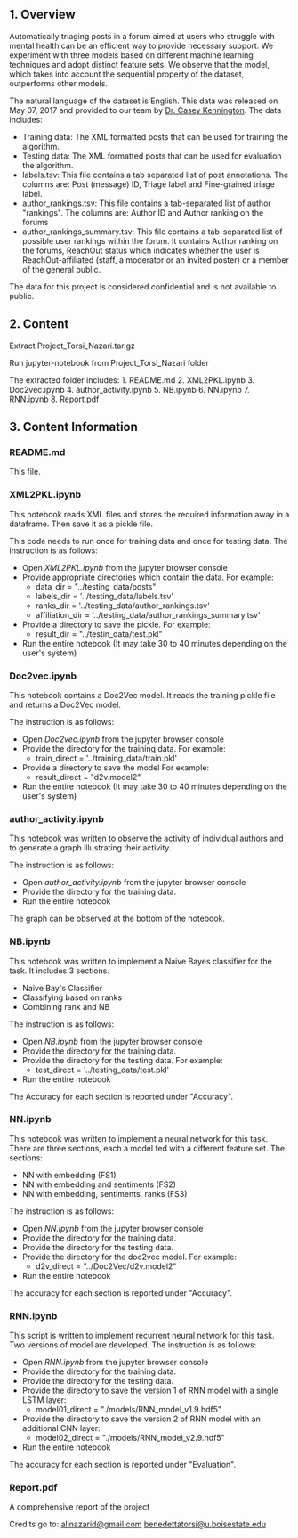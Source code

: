 
## 1. Overview

Automatically triaging posts in a forum aimed at users who struggle with mental health can be an efficient way to provide necessary support. We experiment with three models based on different machine learning techniques and adopt distinct feature sets. We observe that the model, which takes into account the sequential property of the dataset, outperforms other models.

The natural language of the dataset is English. This data was released on May 07, 2017 and provided to our team by [Dr. Casey Kennington](caseykennington@boisestate.edu). The data includes:
* Training data: The XML formatted posts that can be used for training the algorithm.
* Testing data: The XML formatted posts that can be used for evaluation the algorithm.
* labels.tsv: This file contains a tab separated list of post annotations. The columns are: Post (message) ID, Triage label and Fine-grained triage label.
* author_rankings.tsv: This file contains a tab-separated list of author "rankings". The columns are: Author ID and Author ranking on the forums
* author_rankings_summary.tsv: This file contains a tab-separated list of possible user rankings within the forum. It contains Author ranking on the forums, ReachOut status which indicates whether the user is ReachOut-affiliated (staff, a moderator or an invited poster) or a member of the general public.

The data for this project is considered confidential and is not available to public.

## 2. Content

Extract Project_Torsi_Nazari.tar.gz

Run jupyter-notebook from Project_Torsi_Nazari folder

The extracted folder includes:
    1. README.md
    2. XML2PKL.ipynb
    3. Doc2vec.ipynb
    4. author_activity.ipynb
    5. NB.ipynb
    6. NN.ipynb
    7. RNN.ipynb
    8. Report.pdf
    
## 3. Content Information

### README.md

This file.
 
### XML2PKL.ipynb

This notebook reads XML files and stores the required information away in a dataframe. Then save it as a pickle file.

This code needs to run once for training data and once for testing data. The instruction is as follows:
* Open *XML2PKL.ipynb* from the jupyter browser console
* Provide appropriate directories which contain the data. For example:
    * data_dir = "../testing_data/posts"
    * labels_dir = '../testing_data/labels.tsv'
    * ranks_dir = '../testing_data/author_rankings.tsv'
    * affiliation_dir = '../testing_data/author_rankings_summary.tsv'
* Provide a directory to save the pickle. For example:
    * result_dir = "../testin_data/test.pkl" 
* Run the entire notebook (It may take 30 to 40 minutes depending on the user's system)

### Doc2vec.ipynb

This notebook contains a Doc2Vec model. It reads the training pickle file and returns a Doc2Vec model.

The instruction is as follows:
* Open *Doc2vec.ipynb* from the jupyter browser console
* Provide the directory for the training data. For example:
    * train_direct = '../training_data/train.pkl'
* Provide a directory to save the model For example: 
    * result_direct = "d2v.model2"
* Run the entire notebook (It may take 30 to 40 minutes depending on the user's system)

### author_activity.ipynb

This notebook was written to observe the activity of individual authors and to generate a graph illustrating their activity.

The instruction is as follows:
* Open *author_activity.ipynb* from the jupyter browser console
* Provide the directory for the training data.
* Run the entire notebook

The graph can be observed at the bottom of the notebook.

### NB.ipynb

This notebook was written to implement a Naive Bayes classifier for the task. It includes 3 sections.
* Naive Bay's Classifier
* Classifying based on ranks
* Combining rank and NB

The instruction is as follows:
* Open *NB.ipynb* from the jupyter browser console
* Provide the directory for the training data. 
* Provide the directory for the testing data. For example:
    * test_direct = '../testing_data/test.pkl'
* Run the entire notebook

The Accuracy for each section is reported under "Accuracy".

### NN.ipynb

This notebook was written to implement a neural network for this task. There are three sections, each a model fed with a different feature set. The sections:
* NN with embedding (FS1)
* NN with embedding and sentiments (FS2)
* NN with embedding, sentiments, ranks (FS3)

The instruction is as follows:
* Open *NN.ipynb* from the jupyter browser console
* Provide the directory for the training data. 
* Provide the directory for the testing data.
* Provide the directory for the doc2vec model. For example:
    * d2v_direct = "../Doc2Vec/d2v.model2"
* Run the entire notebook

The accuracy for each section is reported under "Accuracy".

### RNN.ipynb

This script is written to implement recurrent neural network for this task. Two versions of model are developed. The instruction is as follows:
* Open *RNN.ipynb* from the jupyter browser console
* Provide the directory for the training data.
* Provide the directory for the testing data. 
* Provide the directory to save the version 1 of RNN model with a single LSTM layer:
    * model01_direct = "./models/RNN_model_v1.9.hdf5"
* Provide the directory to save the version 2 of RNN model with an additional CNN layer:
    * model02_direct = "./models/RNN_model_v2.9.hdf5"
* Run the entire notebook

The accuracy for each section is reported under "Evaluation".

### Report.pdf

A comprehensive report of the project

Credits go to:
alinazarid@gmail.com
benedettatorsi@u.boisestate.edu
